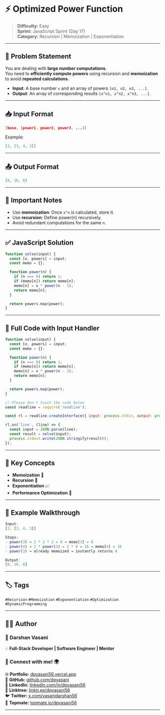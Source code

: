 # ⚡ Optimized Power Function

> **Difficulty:** Easy  
> **Sprint:** JavaScript Sprint (Day 17)  
> **Category:** Recursion | Memoization | Exponentiation

---

## 🧩 Problem Statement

You are dealing with **large number computations**.  
You need to **efficiently compute powers** using recursion and **memoization** to avoid **repeated calculations**.

- **Input**: A base number `x` and an array of powers `[n1, n2, n3, ...]`.
- **Output**: An array of corresponding results `[x^n1, x^n2, x^n3, ...]`.

---

## 📥 Input Format

```json
[base, [power1, power2, power3, ...]]
```

Example:

```json
[2, [3, 4, 3]]
```

---

## 📤 Output Format

```json
[8, 16, 8]
```

---

## 📌 Important Notes

- Use **memoization**: Once `x^n` is calculated, store it.
- Use **recursion**: Define power(n) recursively.
- Avoid redundant computations for the same `n`.

---

## ✅ JavaScript Solution

```js
function solve(input) {
  const [x, powers] = input;
  const memo = {};

  function power(n) {
    if (n === 0) return 1;
    if (memo[n]) return memo[n];
    memo[n] = x * power(n - 1);
    return memo[n];
  }

  return powers.map(power);
}
```

---

## 📜 Full Code with Input Handler

```js
function solve(input) {
  const [x, powers] = input;
  const memo = {};

  function power(n) {
    if (n === 0) return 1;
    if (memo[n]) return memo[n];
    memo[n] = x * power(n - 1);
    return memo[n];
  }

  return powers.map(power);
}

// Please don't touch the code below
const readline = require('readline');

const rl = readline.createInterface({ input: process.stdin, output: process.stdout });

rl.on('line', (line) => {
  const input = JSON.parse(line);
  const result = solve(input);
  process.stdout.write(JSON.stringify(result));
});
```

---

## 🧠 Key Concepts

- **Memoization** 🧠
- **Recursion** 🔁
- **Exponentiation** 📈
- **Performance Optimization** 🚀

---

## 🧪 Example Walkthrough

```js
Input:
[2, [3, 4, 3]]

Steps:
- power(3) → 2 * 2 * 2 = 8 → memo[3] = 8
- power(4) → 2 * power(3) = 2 * 8 = 16 → memo[4] = 16
- power(3) → already memoized → instantly returns 8

Output:
[8, 16, 8]
```

---

## 🏷️ Tags

`#Recursion` `#Memoization` `#Exponentiation` `#Optimization` `#DynamicProgramming`

---

## 👨‍💻 Author

### 🚀 **Darshan Vasani**  
💡 **Full-Stack Developer | Software Engineer | Mentor**

### 🔗 Connect with me! 🌍  
🌐 **Portfolio:** [dpvasani56.vercel.app](https://dpvasani56.vercel.app/)  
🐙 **GitHub:** [github.com/dpvasani](https://github.com/dpvasani)  
💼 **LinkedIn:** [linkedin.com/in/dpvasani56](https://linkedin.com/in/dpvasani56/)  
🌳 **Linktree:** [linktr.ee/dpvasani56](https://linktr.ee/dpvasani56)  
🐦 **Twitter:** [x.com/vasanidarshan56](https://x.com/vasanidarshan56)  
📢 **Topmate:** [topmate.io/dpvasani56](https://topmate.io/dpvasani56)

---
